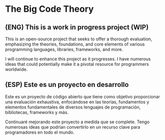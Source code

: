 # The Big Code Theory

## (ENG) This is a work in progress project (WIP)

This is an open-source project that seeks to offer a thorough evaluation, emphasizing the theories, foundations, and core elements of various programming languages, libraries, frameworks, and more.

I will continue to enhance this project as it progresses. I have numerous ideas that could potentially make it a pivotal resource for programmers worldwide.

## (ESP) Este es un proyecto en desarrollo

Este es un proyecto de código abierto que tiene como objetivo proporcionar una evaluación exhaustiva, enfocándose en las teorías, fundamentos y elementos fundamentales de diversos lenguajes de programación, bibliotecas, frameworks y más.

Continuaré mejorando este proyecto a medida que se complete. Tengo numerosas ideas que podrían convertirlo en un recurso clave para programadores en todo el mundo.

